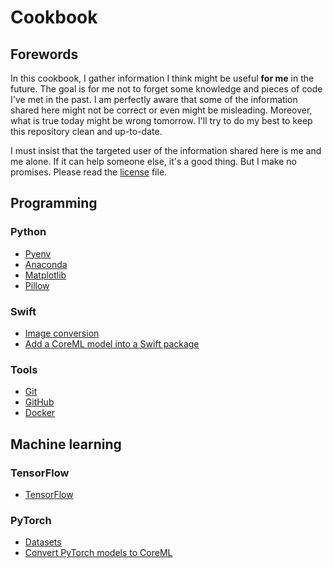 # Cookbook

## Forewords

In this cookbook, I gather information I think might be useful **for me** in the future. The goal is for me not to forget some knowledge and pieces of code I've met in the past. I am perfectly aware that some of the information shared here might not be correct or even might be misleading. Moreover, what is true today might be wrong tomorrow. I'll try to do my best to keep this repository clean and up-to-date.

I must insist that the targeted user of the information shared here is me and me alone. If it can help someone else, it's a good thing. But I make no promises. Please read the [license](LICENSE) file.


## Programming

### Python

* [Pyenv](python/pyenv.md)
* [Anaconda](python/anaconda.md)
* [Matplotlib](python/matplotlib.md)
* [Pillow](python/pil.md)

### Swift

* [Image conversion](swift/image_conversion.md)
* [Add a CoreML model into a Swift package](swift/swift-package-coreml.md)

### Tools

* [Git](tools/git.md)
* [GitHub](tools/github.md)
* [Docker](tools/docker.md)

## Machine learning

### TensorFlow

* [TensorFlow](tensorflow.md)

### PyTorch

* [Datasets](pytorch/datasets.md)
* [Convert PyTorch models to CoreML](pytorch/pytorch-to-coreml.md)